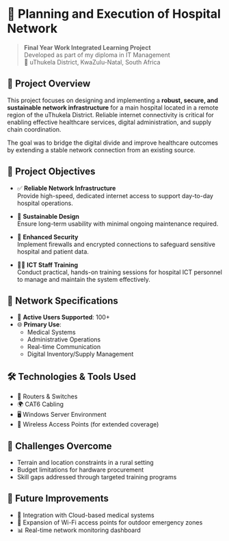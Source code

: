 # 🏥 Planning and Execution of Hospital Network

> **Final Year Work Integrated Learning Project**  
> Developed as part of my diploma in IT Management  
> 📍 uThukela District, KwaZulu-Natal, South Africa


## 📘 Project Overview

This project focuses on designing and implementing a **robust, secure, and sustainable network infrastructure** for a main hospital located in a remote region of the uThukela District. Reliable internet connectivity is critical for enabling effective healthcare services, digital administration, and supply chain coordination.

The goal was to bridge the digital divide and improve healthcare outcomes by extending a stable network connection from an existing source.


## 🎯 Project Objectives

- ✅ **Reliable Network Infrastructure**  
  Provide high-speed, dedicated internet access to support day-to-day hospital operations.

- 🌱 **Sustainable Design**  
  Ensure long-term usability with minimal ongoing maintenance required.

- 🔐 **Enhanced Security**  
  Implement firewalls and encrypted connections to safeguard sensitive hospital and patient data.

- 👨‍💻 **ICT Staff Training**  
  Conduct practical, hands-on training sessions for hospital ICT personnel to manage and maintain the system effectively.


## 🧩 Network Specifications

- 👥 **Active Users Supported**: 100+
- 🌐 **Primary Use**:  
  - Medical Systems  
  - Administrative Operations  
  - Real-time Communication  
  - Digital Inventory/Supply Management


## 🛠️ Technologies & Tools Used

- 🧱 Routers & Switches  
- 🌍 CAT6 Cabling  
- 🖥️ Windows Server Environment  
- 📡 Wireless Access Points (for extended coverage)


## 🚧 Challenges Overcome

- Terrain and location constraints in a rural setting  
- Budget limitations for hardware procurement  
- Skill gaps addressed through targeted training programs  


## 🚀 Future Improvements

- 🔁 Integration with Cloud-based medical systems  
- 📶 Expansion of Wi-Fi access points for outdoor emergency zones  
- 📊 Real-time network monitoring dashboard
